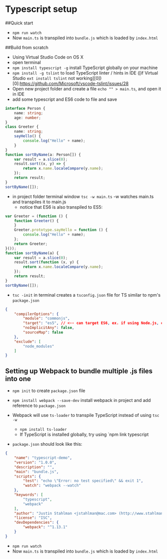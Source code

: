 # Typescript setup

##Quick start
- `npm run watch`
- Now `main.ts` is transpiled into `bundle.js` which is loaded by `index.html`

##Build from scratch
- Using Virtual Studio Code on OS X
- open terminal
- `npm install typescript -g` install TypeScript globally on your machine
- `npm install -g tslint` to load TypeScript linter / hints in IDE ([if Virtual Studio `ext install tslint` not working][0])
[0]:https://github.com/Microsoft/vscode-tslint/issues/28
- Open new project folder and create a file `echo "" > main.ts`, and open it in IDE
- add some typescript and ES6 code to file and save

``` typescript
interface Person {
    name: string;
    age: number;
}
class Greeter {
    name: string;
    sayHello() {
        console.log("Hello" + name);
    }
}
function sortByName(a: Person[]) {
    var result = a.slice(0);
    result.sort((x, y) => {
        return x.name.localeCompare(y.name);
    });
    return result;
}
sortByName([]);
```
- in project folder terminal window `tsc -w main.ts` -w watches main.ts and transpiles it to main.js
	- notice that ES6 is also transpiled to ES5:

``` javascript
var Greeter = (function () {
    function Greeter() {
    }
    Greeter.prototype.sayHello = function () {
        console.log("Hello" + name);
    };
    return Greeter;
}());
function sortByName(a) {
    var result = a.slice(0);
    result.sort(function (x, y) {
        return x.name.localeCompare(y.name);
    });
    return result;
}
sortByName([]);
```

- `tsc -init` in terminal creates a `tsconfig.json` file for TS similar to npm's `package.json`

``` json
{
    "compilerOptions": {
        "module": "commonjs",
        "target": "es5", // <-- can target ES6, ex. if using Node.js, or in future when browsers support ES6 
        "noImplicitAny": false,
        "sourceMap": false
    },
    "exclude": [
        "node_modules"
    ]
}
```

## Setting up Webpack to bundle multiple .js files into one

- `npm init` to create `package.json` file
- ```npm install webpack --save-dev``` install webpack in project and add reference to `package.json`
- Webpack will use `ts-loader` to transpile TypeScript instead of using `tsc -w`
	- `npm install ts-loader`
	- If TypeScript is installed globally, try using `npm link typescript
	
- `package.json` should look like this:

``` json
{
    "name": "typescript-demo",
    "version": "1.0.0",
    "description": "",
    "main": "bundle.js",
    "scripts": {
        "test": "echo \"Error: no test specified\" && exit 1",
        "watch": "webpack --watch"
    },
    "keywords": [
        "typescript",
        "webpack"
    ],
    "author": "Justin Stahlman <jstahlman@mac.com> (http://www.stahlmandesign.com)",
    "license": "ISC",
    "devDependencies": {
        "webpack": "^1.13.1"
    }
}
```
- `npm run watch`
- Now `main.ts` is transpiled into `bundle.js` which is loaded by `index.html`
